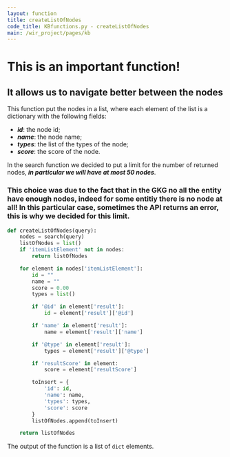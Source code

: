 ```yaml
---
layout: function
title: createListOfNodes
code_title: KBfunctions.py - createListOfNodes
main: /wir_project/pages/kb
---
```

# This is an important function!
## It allows us to navigate better between the nodes

This function put the nodes in a list, where each element of the list is a dictionary with the following fields:
- ***id***: the node id;
- ***name***: the node name;
- ***types***: the list of the types of the node;
- ***score***: the score of the node.

In the search function we decided to put a limit for the number of returned nodes, ***in particular we will have at most 50 nodes***. 

### This choice was due to the fact that in the GKG no all the entity have enough nodes, indeed for some entitiy there is no node at all! In this particular case, sometimes the API returns an error, this is why we decided for this limit.

```python
def createListOfNodes(query):
    nodes = search(query)
    listOfNodes = list()
    if 'itemListElement' not in nodes:
        return listOfNodes

    for element in nodes['itemListElement']:
        id = ""
        name = ""
        score = 0.00
        types = list()

        if '@id' in element['result']:
            id = element['result']['@id']

        if 'name' in element['result']:
            name = element['result']['name']

        if '@type' in element['result']:
            types = element['result']['@type']

        if 'resultScore' in element:
            score = element['resultScore']

        toInsert = {
            'id': id,
            'name': name,
            'types': types,
            'score': score
        }
        listOfNodes.append(toInsert)

    return listOfNodes
```
The output of the function is a list of ```dict``` elements.
